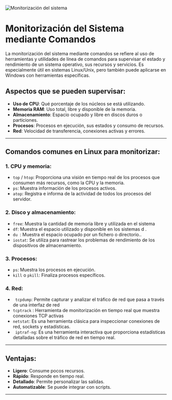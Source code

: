 ![Monitorización del sistema](https://solucions-im.com/media/images/Blog/monitoritzacio-sistemes-8-passos.jpg)
# Monitorización del Sistema mediante Comandos

La monitorización del sistema mediante comandos se refiere al uso de herramientas y utilidades de línea de comandos para supervisar el estado y rendimiento de un sistema operativo, sus recursos y servicios. Es especialmente útil en sistemas Linux/Unix, pero también puede aplicarse en Windows con herramientas específicas.

## Aspectos que se pueden supervisar:
- **Uso de CPU**: Qué porcentaje de los núcleos se está utilizando.
- **Memoria RAM**: Uso total, libre y disponible de la memoria.
- **Almacenamiento**: Espacio ocupado y libre en discos duros o particiones.
- **Procesos**: Procesos en ejecución, sus estados y consumo de recursos.
- **Red**: Velocidad de transferencia, conexiones activas y errores.

---

## Comandos comunes en Linux para monitorizar:

### 1. CPU y memoria:
- `top` / `htop`: Proporciona una visión en tiempo real de los procesos que consumen más recursos,
como la CPU y la memoria.
- `ps`: Muestra información de los procesos activos.
- `atop`: Registra e informa de la actividad de todos los procesos del servidor.

### 2. Disco y almacenamiento:
- `free`: Muestra la cantidad de memoria libre y utilizada en el sistema
- `df`: Muestra el espacio utilizado y disponible en los sistemas d .
- `du `: Muestra el espacio ocupado por un fichero o directorio..
- `iostat`: Se utiliza para rastrear los problemas de rendimiento de los dispositivos de
almacenamiento.

### 3. Procesos:
- `ps`: Muestra los procesos en ejecución.
- `kill` o `pkill`: Finaliza procesos específicos.

### 4. Red:
- ` tcpdump`: Permite capturar y analizar el tráfico de red que pasa a
través de una interfaz de red
- `tcptrack` : Herramienta de monitorización en tiempo real
que muestra conexiones TCP activas
- `netstat`: Es una herramienta clásica para inspeccionar conexiones
de red, sockets y estadísticas.
- ` iptraf-ng`: Es una herramienta interactiva que proporciona
estadísticas detalladas sobre el tráfico de red en tiempo real.

---

## Ventajas:
- **Ligero**: Consume pocos recursos.
- **Rápido**: Responde en tiempo real.
- **Detallado**: Permite personalizar las salidas.
- **Automatizable**: Se puede integrar con scripts.

---
